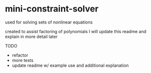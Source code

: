 # mini-constraint-solver
used for solving sets of nonlinear equations

created to assist factoring of polynomials
I will update this readme and explain in more detail later

TODO
* refactor
* more tests
* update readme w/ example use and additional explanation
